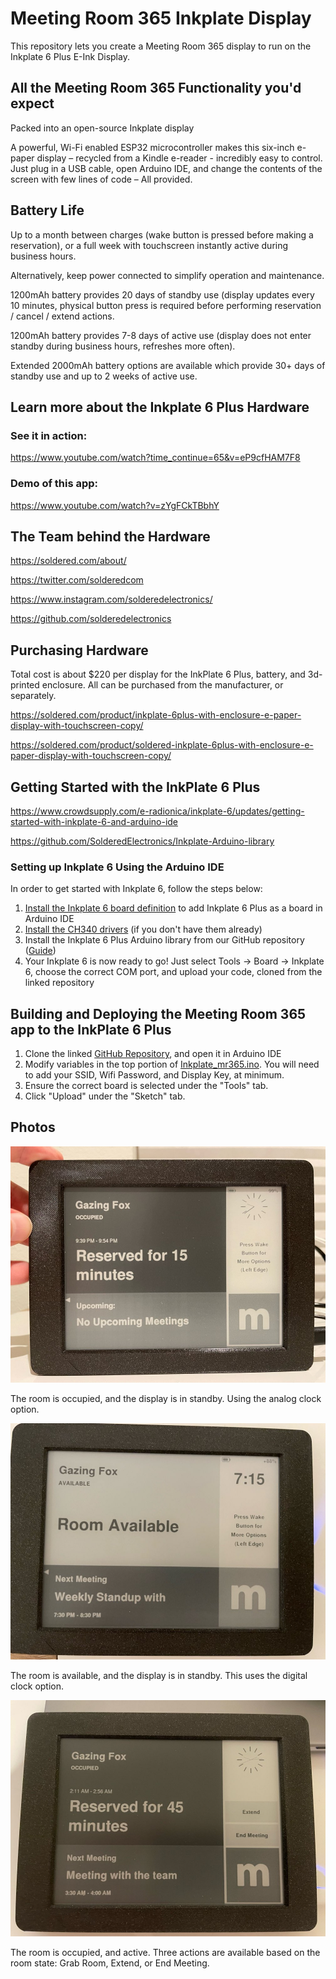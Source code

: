 # Meeting Room 365 Inkplate Display

This repository lets you create a Meeting Room 365 display to run on the Inkplate 6 Plus E-Ink Display.

## All the Meeting Room 365 Functionality you'd expect

Packed into an open-source Inkplate display

A powerful, Wi-Fi enabled ESP32 microcontroller makes
this six-inch e-paper display – recycled from a Kindle e-reader -
incredibly easy to control. Just plug in a USB cable, open Arduino IDE,
and change the contents of the screen with few lines of code – All provided.

## Battery Life

Up to a month between charges (wake button is pressed before making a reservation), or a full week with touchscreen instantly active during business hours.

Alternatively, keep power connected to simplify operation and maintenance.

1200mAh battery provides 20 days of standby use (display updates every 10 minutes, physical button press is required before performing reservation / cancel / extend actions.

1200mAh battery provides 7-8 days of active use (display does not enter standby during business hours, refreshes more often).

Extended 2000mAh battery options are available which provide 30+ days of standby use and up to 2 weeks of active use.


## Learn more about the Inkplate 6 Plus Hardware

### See it in action:

https://www.youtube.com/watch?time_continue=65&v=eP9cfHAM7F8

### Demo of this app:

https://www.youtube.com/watch?v=zYgFCkTBbhY

## The Team behind the Hardware

https://soldered.com/about/

https://twitter.com/solderedcom

https://www.instagram.com/solderedelectronics/

https://github.com/solderedelectronics

## Purchasing Hardware

Total cost is about $220 per display for the InkPlate 6 Plus, battery, and 3d-printed enclosure. All can be purchased from the manufacturer, or separately.

https://soldered.com/product/inkplate-6plus-with-enclosure-e-paper-display-with-touchscreen-copy/

https://soldered.com/product/soldered-inkplate-6plus-with-enclosure-e-paper-display-with-touchscreen-copy/


## Getting Started with the InkPlate 6 Plus

https://www.crowdsupply.com/e-radionica/inkplate-6/updates/getting-started-with-inkplate-6-and-arduino-ide

https://github.com/SolderedElectronics/Inkplate-Arduino-library

### Setting up Inkplate 6 Using the Arduino IDE
In order to get started with Inkplate 6, follow the steps below:

1. [Install the Inkplate 6 board definition](https://github.com/e-radionicacom/Croduino-Board-Definitions-for-Arduino-IDE/blob/master/README.md) to add Inkplate 6 Plus as a board in Arduino IDE
2. [Install the CH340 drivers](https://soldered.com/learn/ch340-driver-installation-croduino-basic3-nova2/) (if you don't have them already)
3. Install the Inkplate 6 Plus Arduino library from our GitHub repository ([Guide](https://soldered.com/learn/arduino-library/#Kako%20instaliraty%20library?))
4. Your Inkplate 6 is now ready to go! Just select Tools -> Board -> Inkplate 6, choose the correct COM port, and upload your code, cloned from the linked repository

## Building and Deploying the Meeting Room 365 app to the InkPlate 6 Plus

1. Clone the linked [GitHub Repository](https://github.com/kidGodzilla/mr365-inkplate-display), and open it in Arduino IDE
2. Modify variables in the top portion of [Inkplate_mr365.ino](https://github.com/kidGodzilla/mr365-inkplate-display/blob/main/inkplate-6plus/Inkplate_mr365.ino). You will need to add your SSID, Wifi Password, and Display Key, at minimum.
3. Ensure the correct board is selected under the "Tools" tab.
4. Click "Upload" under the "Sketch" tab.


## Photos

![Occupied](1.jpg)

The room is occupied, and the display is in standby. Using the analog clock option.

![Available](2.jpg)

The room is available, and the display is in standby. This uses the digital clock option.

![Active](3.jpg)

The room is occupied, and active. Three actions are available based on the room state: Grab Room, Extend, or End Meeting.

